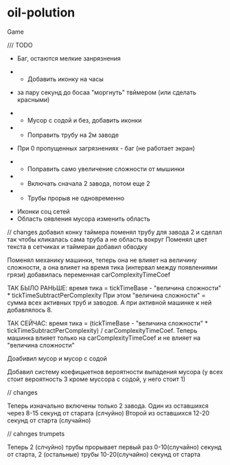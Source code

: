 # oil-polution
Game


/// TODO
- Баг, остаются мелкие занрязнения 
+ - Добавить иконку на часы 
- за пару секунд до босаа "моргнуть" твймером (или сделать красными)
+ - Мусор с содой и без, добавить иконки
+ - Поправить трубу на 2м заводе 
- При 0 пропущенных загрязнениях - баг (не работает экран)
+ - Поправить само увеличение сложности от мышинки
+ - Включать сначала 2 завода, потом еще 2
+ - Трубы прорыв не одновременно
- Иконки соц сетей 
- Область оявления мусора изменить область 

// changes 
добавил конку таймера
поменял трубу для завода 2 и сделал так чтобы кликалась сама труба а не область вокруг
Поменял цвет текста в сетчиках и таймераи добавил обводку


Поменял механику машинки, теперь она не влияет на величину сложности, а она влияет на время тика (интервал между появлениями грязи)
добавилась переменная carComplexityTimeCoef

ТАК БЫЛО РАНЬШЕ: время тика = tickTimeBase - "величина сложности" * tickTimeSubtractPerComplexity
При этом "величина сложности" = сумма всех активных труб и заводов. А при активной машинке к ней добавлялось 8.

ТАК СЕЙЧАС: время тика = (tickTimeBase - "величина сложности" * tickTimeSubtractPerComplexity) / carComplexityTimeCoef.
Теперь машинка влияет только на carComplexityTimeCoef и не влияет на "величина сложности"

Доабивил мусор и мусор с содой

Добавил систему коефицыетнов вероятности выпадения мусора (у всех стоит вероятность 3 кроме муссора с содой, у него стоит 1) 

// changes

Теперь изначально включены только 2 завода. 
Один из оставшихся через 8-15 секунд от старата (слчуйно) 
Второй из оставшихся 12-20 секунд от старта (случайно)


// cahnges trumpets

Теперь 2 (слчуйно) трубы прорывает первый раз 0-10(случайно) секунд от старта,
        2 (остальные) трубы 10-20(случайно) секунд от старта 